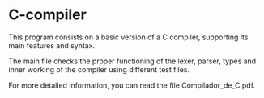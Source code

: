 # C-compiler
This program consists on a basic version of a C compiler, supporting its main features and syntax.

The main file checks the proper functioning of the lexer, parser, types and inner working of the compiler using different test files.

For more detailed information, you can read the file Compilador_de_C.pdf.
